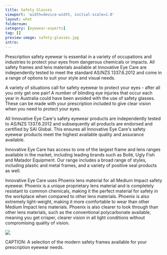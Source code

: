 ```yaml
---
title: Safety Glasses
viewport: 'width=device-width, initial-scale=1.0'
layout: what
foldernum: 
category: [eyewear-experts]
tag: []
preview-image: safety-glasses.jpg
intro: 
---
```


<div class="employee-heading">
<p>Prescription safety eyewear is essential in a variety of occupations and industries to protect your eyes from dangerous chemicals or impacts. All safety frames and lens materials available at Innovative Eye Care are independently tested to meet the standard AS/NZS 1337.6.2012 and come in a range of options to suit your style and visual needs.</p>
</div>

A variety of situations call for safety eyewear to protect your eyes - after all you only get one pair! A number of blinding eye injuries that occur each year in Australia could have been avoided with the use of safety glasses. These can be made with your prescription included to give clear vision when you need to protect your eyes.

All Innovative Eye Care's safety eyewear products are independently tested to AS/NZS 1337.6.2012 and subsequently all products are endorsed and certified by SAI Global. This ensures all Innovative Eye Care's safety eyewear products meet the highest available quality and assurance available.

Innovative Eye Care has access to one of the largest frame and lens ranges available in the market, including leading brands such as Bollé, Ugly Fish and Matador Equipment. Our range includes a broad range of styles, including plastic and metal frames, and a variety of positive seal products as well.

Innovative Eye Care uses Phoenix lens material for all Medium Impact safety eyewear. Phoenix is a unique proprietary lens material and is completely resistant to common chemicals, making it the perfect material for safety in the workplace when compared to other lens materials. Phoenix is also extremely light-weight, making it more comfortable to wear than other Medium Impact lens materials. Phoenix is also clearer to look through than other lens materials, such as the conventional polycarbonate available, meaning you get crisper, clearer vision in all light conditions without compromising quality of vision.

![](/uploads/bolle-safety.jpg)

CAPTION: A selection of the modern safety frames available for your prescription eyewear needs.
